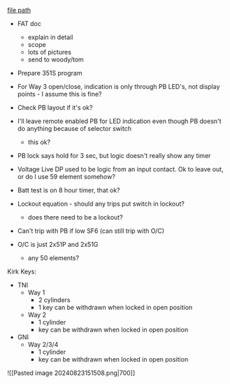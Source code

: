 
[file path](<file:///C:\Users\jnetherton\G&W Electric Co\US-PowerGridAutomation - Documents\_Lazer\Camp Humphreys (KK Interlock) - 111321>)

- FAT doc
	- explain in detail
	- scope
	- lots of pictures
	- send to woody/tom
- Prepare 351S program

- For Way 3 open/close, indication is only through PB LED's, not display points - I assume this is fine?
- Check PB layout if it's ok?
- I'll leave remote enabled PB for LED indication even though PB doesn't do anything because of selector switch
	- this ok?
- PB lock says hold for 3 sec, but logic doesn't really show any timer
- Voltage Live DP used to be logic from an input contact. Ok to leave out, or do I use 59 element somehow?
- Batt test is on 8 hour timer, that ok?
- Lockout equation - should any trips put switch in lockout?
	- does there need to be a lockout?
- Can't trip with PB if low SF6 (can still trip with O/C)
- O/C is just 2x51P and 2x51G
	- any 50 elements?

Kirk Keys:
- TNI
	- Way 1
		- 2 cylinders
		- 1 key can be withdrawn when locked in open position
	- Way 2
		- 1 cylinder
		- key can be withdrawn when locked in open position
- GNI
	- Way 2/3/4
		- 1 cylinder
		- key can be withdrawn when locked in open position

![[Pasted image 20240823151508.png|700]]